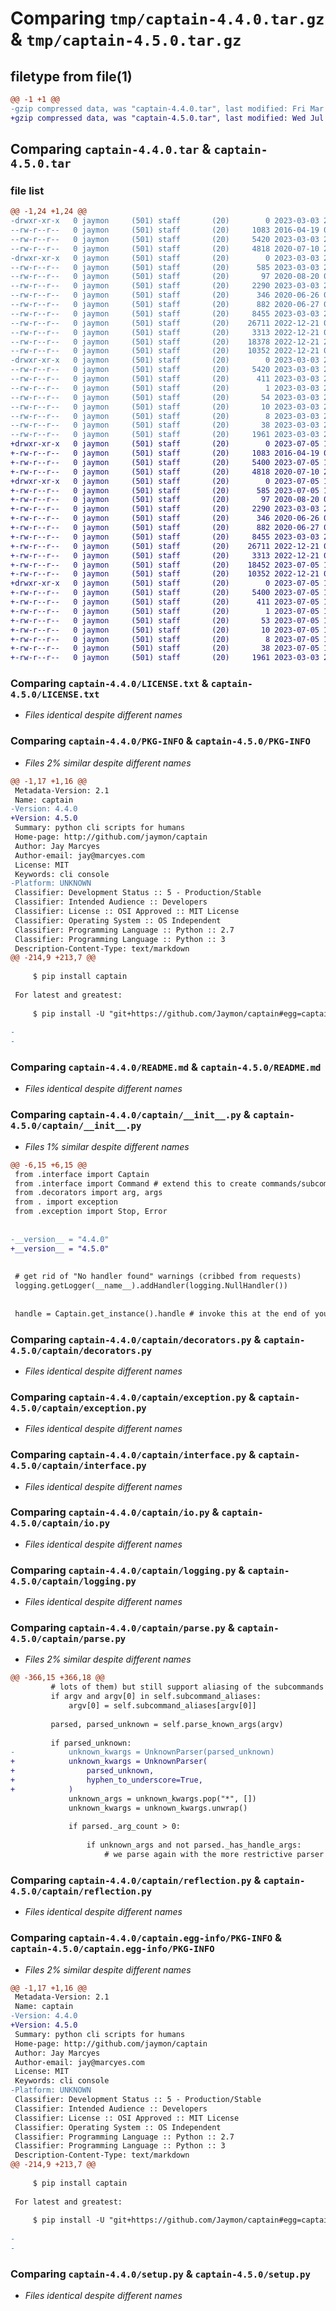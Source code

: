 # Comparing `tmp/captain-4.4.0.tar.gz` & `tmp/captain-4.5.0.tar.gz`

## filetype from file(1)

```diff
@@ -1 +1 @@
-gzip compressed data, was "captain-4.4.0.tar", last modified: Fri Mar  3 23:34:48 2023, max compression
+gzip compressed data, was "captain-4.5.0.tar", last modified: Wed Jul  5 18:02:48 2023, max compression
```

## Comparing `captain-4.4.0.tar` & `captain-4.5.0.tar`

### file list

```diff
@@ -1,24 +1,24 @@
-drwxr-xr-x   0 jaymon     (501) staff       (20)        0 2023-03-03 23:34:48.888964 captain-4.4.0/
--rw-r--r--   0 jaymon     (501) staff       (20)     1083 2016-04-19 06:38:53.000000 captain-4.4.0/LICENSE.txt
--rw-r--r--   0 jaymon     (501) staff       (20)     5420 2023-03-03 23:34:48.888821 captain-4.4.0/PKG-INFO
--rw-r--r--   0 jaymon     (501) staff       (20)     4818 2020-07-10 22:08:55.000000 captain-4.4.0/README.md
-drwxr-xr-x   0 jaymon     (501) staff       (20)        0 2023-03-03 23:34:48.887741 captain-4.4.0/captain/
--rw-r--r--   0 jaymon     (501) staff       (20)      585 2023-03-03 22:10:13.000000 captain-4.4.0/captain/__init__.py
--rw-r--r--   0 jaymon     (501) staff       (20)       97 2020-08-20 00:36:38.000000 captain-4.4.0/captain/compat.py
--rw-r--r--   0 jaymon     (501) staff       (20)     2290 2023-03-03 22:08:39.000000 captain-4.4.0/captain/decorators.py
--rw-r--r--   0 jaymon     (501) staff       (20)      346 2020-06-26 08:02:10.000000 captain-4.4.0/captain/environ.py
--rw-r--r--   0 jaymon     (501) staff       (20)      882 2020-06-27 07:47:48.000000 captain-4.4.0/captain/exception.py
--rw-r--r--   0 jaymon     (501) staff       (20)     8455 2023-03-03 22:08:59.000000 captain-4.4.0/captain/interface.py
--rw-r--r--   0 jaymon     (501) staff       (20)    26711 2022-12-21 02:35:25.000000 captain-4.4.0/captain/io.py
--rw-r--r--   0 jaymon     (501) staff       (20)     3313 2022-12-21 02:36:09.000000 captain-4.4.0/captain/logging.py
--rw-r--r--   0 jaymon     (501) staff       (20)    18378 2022-12-21 23:51:53.000000 captain-4.4.0/captain/parse.py
--rw-r--r--   0 jaymon     (501) staff       (20)    10352 2022-12-21 03:33:37.000000 captain-4.4.0/captain/reflection.py
-drwxr-xr-x   0 jaymon     (501) staff       (20)        0 2023-03-03 23:34:48.888653 captain-4.4.0/captain.egg-info/
--rw-r--r--   0 jaymon     (501) staff       (20)     5420 2023-03-03 23:34:48.000000 captain-4.4.0/captain.egg-info/PKG-INFO
--rw-r--r--   0 jaymon     (501) staff       (20)      411 2023-03-03 23:34:48.000000 captain-4.4.0/captain.egg-info/SOURCES.txt
--rw-r--r--   0 jaymon     (501) staff       (20)        1 2023-03-03 23:34:48.000000 captain-4.4.0/captain.egg-info/dependency_links.txt
--rw-r--r--   0 jaymon     (501) staff       (20)       54 2023-03-03 23:34:48.000000 captain-4.4.0/captain.egg-info/entry_points.txt
--rw-r--r--   0 jaymon     (501) staff       (20)       10 2023-03-03 23:34:48.000000 captain-4.4.0/captain.egg-info/requires.txt
--rw-r--r--   0 jaymon     (501) staff       (20)        8 2023-03-03 23:34:48.000000 captain-4.4.0/captain.egg-info/top_level.txt
--rw-r--r--   0 jaymon     (501) staff       (20)       38 2023-03-03 23:34:48.889007 captain-4.4.0/setup.cfg
--rw-r--r--   0 jaymon     (501) staff       (20)     1961 2023-03-03 22:09:18.000000 captain-4.4.0/setup.py
+drwxr-xr-x   0 jaymon     (501) staff       (20)        0 2023-07-05 18:02:48.946000 captain-4.5.0/
+-rw-r--r--   0 jaymon     (501) staff       (20)     1083 2016-04-19 06:38:53.000000 captain-4.5.0/LICENSE.txt
+-rw-r--r--   0 jaymon     (501) staff       (20)     5400 2023-07-05 18:02:48.945847 captain-4.5.0/PKG-INFO
+-rw-r--r--   0 jaymon     (501) staff       (20)     4818 2020-07-10 22:08:55.000000 captain-4.5.0/README.md
+drwxr-xr-x   0 jaymon     (501) staff       (20)        0 2023-07-05 18:02:48.944162 captain-4.5.0/captain/
+-rw-r--r--   0 jaymon     (501) staff       (20)      585 2023-07-05 17:59:39.000000 captain-4.5.0/captain/__init__.py
+-rw-r--r--   0 jaymon     (501) staff       (20)       97 2020-08-20 00:36:38.000000 captain-4.5.0/captain/compat.py
+-rw-r--r--   0 jaymon     (501) staff       (20)     2290 2023-03-03 22:08:39.000000 captain-4.5.0/captain/decorators.py
+-rw-r--r--   0 jaymon     (501) staff       (20)      346 2020-06-26 08:02:10.000000 captain-4.5.0/captain/environ.py
+-rw-r--r--   0 jaymon     (501) staff       (20)      882 2020-06-27 07:47:48.000000 captain-4.5.0/captain/exception.py
+-rw-r--r--   0 jaymon     (501) staff       (20)     8455 2023-03-03 22:08:59.000000 captain-4.5.0/captain/interface.py
+-rw-r--r--   0 jaymon     (501) staff       (20)    26711 2022-12-21 02:35:25.000000 captain-4.5.0/captain/io.py
+-rw-r--r--   0 jaymon     (501) staff       (20)     3313 2022-12-21 02:36:09.000000 captain-4.5.0/captain/logging.py
+-rw-r--r--   0 jaymon     (501) staff       (20)    18452 2023-07-05 17:48:22.000000 captain-4.5.0/captain/parse.py
+-rw-r--r--   0 jaymon     (501) staff       (20)    10352 2022-12-21 03:33:37.000000 captain-4.5.0/captain/reflection.py
+drwxr-xr-x   0 jaymon     (501) staff       (20)        0 2023-07-05 18:02:48.945425 captain-4.5.0/captain.egg-info/
+-rw-r--r--   0 jaymon     (501) staff       (20)     5400 2023-07-05 18:02:48.000000 captain-4.5.0/captain.egg-info/PKG-INFO
+-rw-r--r--   0 jaymon     (501) staff       (20)      411 2023-07-05 18:02:48.000000 captain-4.5.0/captain.egg-info/SOURCES.txt
+-rw-r--r--   0 jaymon     (501) staff       (20)        1 2023-07-05 18:02:48.000000 captain-4.5.0/captain.egg-info/dependency_links.txt
+-rw-r--r--   0 jaymon     (501) staff       (20)       53 2023-07-05 18:02:48.000000 captain-4.5.0/captain.egg-info/entry_points.txt
+-rw-r--r--   0 jaymon     (501) staff       (20)       10 2023-07-05 18:02:48.000000 captain-4.5.0/captain.egg-info/requires.txt
+-rw-r--r--   0 jaymon     (501) staff       (20)        8 2023-07-05 18:02:48.000000 captain-4.5.0/captain.egg-info/top_level.txt
+-rw-r--r--   0 jaymon     (501) staff       (20)       38 2023-07-05 18:02:48.946048 captain-4.5.0/setup.cfg
+-rw-r--r--   0 jaymon     (501) staff       (20)     1961 2023-03-03 22:09:18.000000 captain-4.5.0/setup.py
```

### Comparing `captain-4.4.0/LICENSE.txt` & `captain-4.5.0/LICENSE.txt`

 * *Files identical despite different names*

### Comparing `captain-4.4.0/PKG-INFO` & `captain-4.5.0/PKG-INFO`

 * *Files 2% similar despite different names*

```diff
@@ -1,17 +1,16 @@
 Metadata-Version: 2.1
 Name: captain
-Version: 4.4.0
+Version: 4.5.0
 Summary: python cli scripts for humans
 Home-page: http://github.com/jaymon/captain
 Author: Jay Marcyes
 Author-email: jay@marcyes.com
 License: MIT
 Keywords: cli console
-Platform: UNKNOWN
 Classifier: Development Status :: 5 - Production/Stable
 Classifier: Intended Audience :: Developers
 Classifier: License :: OSI Approved :: MIT License
 Classifier: Operating System :: OS Independent
 Classifier: Programming Language :: Python :: 2.7
 Classifier: Programming Language :: Python :: 3
 Description-Content-Type: text/markdown
@@ -214,9 +213,7 @@
 
     $ pip install captain
 
 For latest and greatest:
 
     $ pip install -U "git+https://github.com/Jaymon/captain#egg=captain"
 
-
-
```

### Comparing `captain-4.4.0/README.md` & `captain-4.5.0/README.md`

 * *Files identical despite different names*

### Comparing `captain-4.4.0/captain/__init__.py` & `captain-4.5.0/captain/__init__.py`

 * *Files 1% similar despite different names*

```diff
@@ -6,15 +6,15 @@
 from .interface import Captain
 from .interface import Command # extend this to create commands/subcommands in your scripts
 from .decorators import arg, args
 from . import exception
 from .exception import Stop, Error
 
 
-__version__ = "4.4.0"
+__version__ = "4.5.0"
 
 
 # get rid of "No handler found" warnings (cribbed from requests)
 logging.getLogger(__name__).addHandler(logging.NullHandler())
 
 
 handle = Captain.get_instance().handle # invoke this at the end of your script
```

### Comparing `captain-4.4.0/captain/decorators.py` & `captain-4.5.0/captain/decorators.py`

 * *Files identical despite different names*

### Comparing `captain-4.4.0/captain/exception.py` & `captain-4.5.0/captain/exception.py`

 * *Files identical despite different names*

### Comparing `captain-4.4.0/captain/interface.py` & `captain-4.5.0/captain/interface.py`

 * *Files identical despite different names*

### Comparing `captain-4.4.0/captain/io.py` & `captain-4.5.0/captain/io.py`

 * *Files identical despite different names*

### Comparing `captain-4.4.0/captain/logging.py` & `captain-4.5.0/captain/logging.py`

 * *Files identical despite different names*

### Comparing `captain-4.4.0/captain/parse.py` & `captain-4.5.0/captain/parse.py`

 * *Files 2% similar despite different names*

```diff
@@ -366,15 +366,18 @@
         # lots of them) but still support aliasing of the subcommands
         if argv and argv[0] in self.subcommand_aliases:
             argv[0] = self.subcommand_aliases[argv[0]]
 
         parsed, parsed_unknown = self.parse_known_args(argv)
 
         if parsed_unknown:
-            unknown_kwargs = UnknownParser(parsed_unknown)
+            unknown_kwargs = UnknownParser(
+                parsed_unknown,
+                hyphen_to_underscore=True,
+            )
             unknown_args = unknown_kwargs.pop("*", [])
             unknown_kwargs = unknown_kwargs.unwrap()
 
             if parsed._arg_count > 0:
 
                 if unknown_args and not parsed._has_handle_args:
                     # we parse again with the more restrictive parser to raise the error
```

### Comparing `captain-4.4.0/captain/reflection.py` & `captain-4.5.0/captain/reflection.py`

 * *Files identical despite different names*

### Comparing `captain-4.4.0/captain.egg-info/PKG-INFO` & `captain-4.5.0/captain.egg-info/PKG-INFO`

 * *Files 2% similar despite different names*

```diff
@@ -1,17 +1,16 @@
 Metadata-Version: 2.1
 Name: captain
-Version: 4.4.0
+Version: 4.5.0
 Summary: python cli scripts for humans
 Home-page: http://github.com/jaymon/captain
 Author: Jay Marcyes
 Author-email: jay@marcyes.com
 License: MIT
 Keywords: cli console
-Platform: UNKNOWN
 Classifier: Development Status :: 5 - Production/Stable
 Classifier: Intended Audience :: Developers
 Classifier: License :: OSI Approved :: MIT License
 Classifier: Operating System :: OS Independent
 Classifier: Programming Language :: Python :: 2.7
 Classifier: Programming Language :: Python :: 3
 Description-Content-Type: text/markdown
@@ -214,9 +213,7 @@
 
     $ pip install captain
 
 For latest and greatest:
 
     $ pip install -U "git+https://github.com/Jaymon/captain#egg=captain"
 
-
-
```

### Comparing `captain-4.4.0/setup.py` & `captain-4.5.0/setup.py`

 * *Files identical despite different names*

